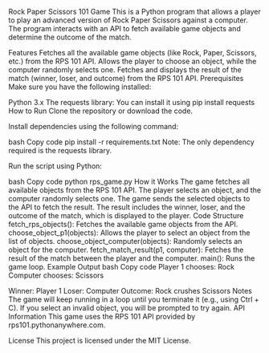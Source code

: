 Rock Paper Scissors 101 Game
This is a Python program that allows a player to play an advanced version of Rock Paper Scissors against a computer. The program interacts with an API to fetch available game objects and determine the outcome of the match.

Features
Fetches all the available game objects (like Rock, Paper, Scissors, etc.) from the RPS 101 API.
Allows the player to choose an object, while the computer randomly selects one.
Fetches and displays the result of the match (winner, loser, and outcome) from the RPS 101 API.
Prerequisites
Make sure you have the following installed:

Python 3.x
The requests library: You can install it using pip install requests
How to Run
Clone the repository or download the code.

Install dependencies using the following command:

bash
Copy code
pip install -r requirements.txt
Note: The only dependency required is the requests library.

Run the script using Python:

bash
Copy code
python rps_game.py
How it Works
The game fetches all available objects from the RPS 101 API.
The player selects an object, and the computer randomly selects one.
The game sends the selected objects to the API to fetch the result.
The result includes the winner, loser, and the outcome of the match, which is displayed to the player.
Code Structure
fetch_rps_objects(): Fetches the available game objects from the API.
choose_object_p1(objects): Allows the player to select an object from the list of objects.
choose_object_computer(objects): Randomly selects an object for the computer.
fetch_match_result(p1, computer): Fetches the result of the match between the player and the computer.
main(): Runs the game loop.
Example Output
bash
Copy code
Player 1 chooses: Rock
Computer chooses: Scissors

Winner: Player 1
Loser: Computer
Outcome: Rock crushes Scissors
Notes
The game will keep running in a loop until you terminate it (e.g., using Ctrl + C).
If you select an invalid object, you will be prompted to try again.
API Information
This game uses the RPS 101 API provided by rps101.pythonanywhere.com.

License
This project is licensed under the MIT License.
